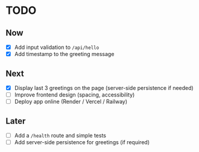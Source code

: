 # TODO

## Now
- [x] Add input validation to `/api/hello`
- [x] Add timestamp to the greeting message

## Next
- [x] Display last 3 greetings on the page (server-side persistence if needed)
- [ ] Improve frontend design (spacing, accessibility)
- [ ] Deploy app online (Render / Vercel / Railway)

## Later
- [ ] Add a `/health` route and simple tests
- [ ] Add server-side persistence for greetings (if required)
